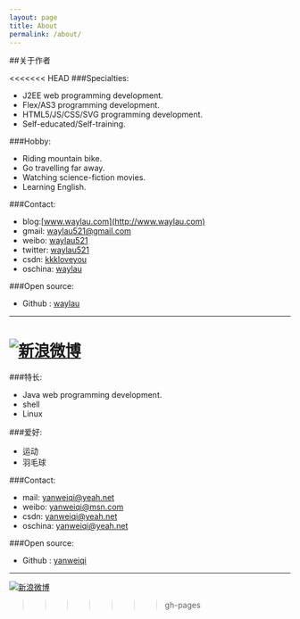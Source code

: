 ```yaml
---
layout: page
title: About
permalink: /about/
---
```


##关于作者

<<<<<<< HEAD
###Specialties:

* J2EE web programming development.
* Flex/AS3 programming development.
* HTML5/JS/CSS/SVG programming development.
* Self-educated/Self-training.

###Hobby:

* Riding mountain bike.
* Go travelling far away.
* Watching science-fiction movies.
* Learning English.

###Contact:

* blog:[www.waylau.com](http://www.waylau.com)
* gmail: [waylau521@gmail.com](mailto:waylau521@gmail.com)
* weibo: [waylau521](http://weibo.com/waylau521)
* twitter: [waylau521](https://twitter.com/waylau521)
* csdn: [kkkloveyou](http://blog.csdn.net/kkkloveyou)
* oschina: [waylau](http://my.oschina.net/waylau)

###Open source:

* Github : [waylau](https://github.com/waylau)

----

[![新浪微博](http://service.t.sina.com.cn/widget/qmd/2117486514/c3e417d3/1.png)](http://weibo.com/u/2117486514?s=6uyXnP)
=======
###特长:

* Java web programming development.
* shell
* Linux

###爱好:

* 运动
* 羽毛球

###Contact:

* mail: [yanweiqi@yeah.net](yanweiqi@yeah.net)
* weibo: yanweiqi@msn.com	
* csdn: [yanweiqi@yeah.net](http://blog.csdn.net/yyaannwweeiiqqii)
* oschina: [yanweiqi@yeah.net](http://my.oschina.net/u/2958)

###Open source:

* Github : [yanweiqi](https://github.com/yanweiqi)

----

[![新浪微博](http://service.t.sina.com.cn/widget/qmd/2028078717/c3e417d3/1.png)](http://weibo.com/u/2028078717?s=6uyXnP)
>>>>>>> gh-pages
